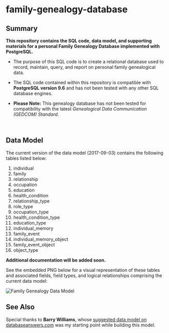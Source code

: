 # family-genealogy-database

## Summary

**This repository contains the SQL code, data model, and supporting materials for a personal Family Genealogy Database implemented with PostgreSQL.**<P>

* The purpose of this SQL code is to create a relational database used
to record, maintain, query, and report on personal family genealogical data.<P>
* The SQL code contained within this repository is compatible with **PostgreSQL version 9.6** and has not been tested with any other SQL database engines.<P>
* **Please Note:** This genealogy database has not been tested for compatibility with the latest *Genealogical Data Communication (GEDCOM) Standard*.
<BR>

## Data Model

The current version of the data model (2017-09-03) contains the following tables listed below: 

1. individual
1. family
1. relationship
1. occupation
1. education 
1. health_condition
1. relationship_type
1. role_type
1. occupation_type
1. health_condition_type
1. education_type
1. individual_memory
1. family_event
1. individual_memory_object
1. family_event_object
1. object_type

**Additional documentation will be added soon.**

See the embedded PNG below for a visual representation of these tables and associated fields, field types, and logical relationships comprising the current data model:

![Family Genealogy Data Model](https://github.com/sedelmeyer/family-genealogy-database/blob/master/family_datamodel.png?raw=true)
<BR>

## See Also

Special thanks to **Barry Williams**, whose [suggested data model on databaseanswers.com](http://databaseanswers.org/data_models/genealogy/index.htm) was my starting point while building this model.
